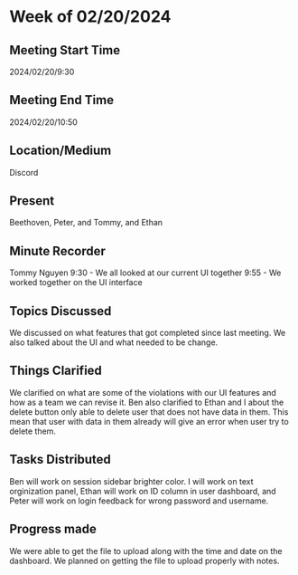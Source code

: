 # Week of 02/20/2024
## Meeting Start Time
2024/02/20/9:30
## Meeting End Time
2024/02/20/10:50
## Location/Medium
Discord
## Present
Beethoven, Peter, and Tommy, and Ethan
## Minute Recorder
Tommy Nguyen
9:30 - We all looked at our current UI together
9:55 - We worked together on the UI interface
## Topics Discussed
We discussed on what features that got completed since last meeting. We also talked about the UI and what needed to be change.
## Things Clarified
We clarified on what are some of the violations with our UI features and how as a team we can revise it. Ben also clarified to Ethan and I about the delete button only able to delete user that does not have data in them. This mean that user with data in them already will give an error when user try to delete them.
## Tasks Distributed
Ben will work on session sidebar brighter color. I will work on text orginization panel, Ethan will work on ID column in user dashboard, and Peter will work on login feedback for wrong password and username.
## Progress made 
We were able to get the file to upload along with the time and date on the dashboard. We planned on getting the file to upload properly with notes.
